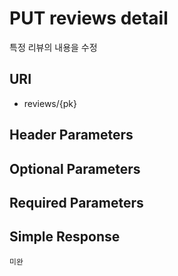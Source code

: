 # PUT reviews detail

특정 리뷰의 내용을 수정

## URI

- reviews/{pk}


## Header Parameters


## Optional Parameters


## Required Parameters




## Simple Response

```{.json}
미완
```